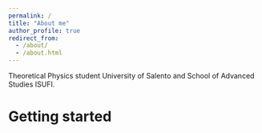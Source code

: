 ```yaml
---
permalink: /
title: "About me"
author_profile: true
redirect_from: 
  - /about/
  - /about.html
---
```


Theoretical Physics student University of Salento and School of Advanced Studies ISUFI.

Getting started
======


